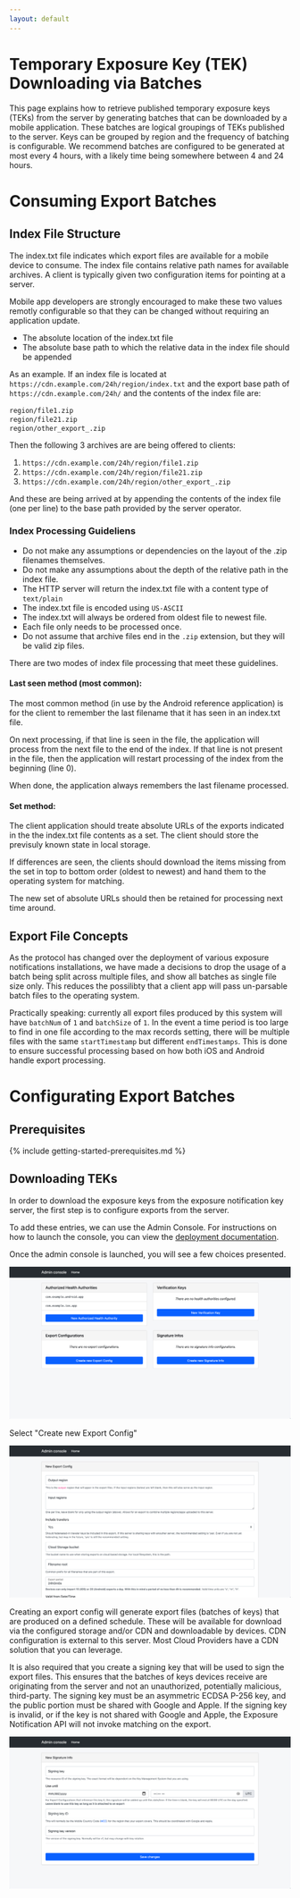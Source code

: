 ```yaml
---
layout: default
---
```


# Temporary Exposure Key (TEK) Downloading via Batches

This page explains how to retrieve published temporary exposure keys (TEKs)
from the server by generating batches that can be downloaded by a mobile
application. These batches are logical groupings of TEKs published to the
server. Keys can be grouped by region and the frequency of batching is
configurable. We recommend batches are configured to be generated at most every
4 hours, with a likely time being somewhere between 4 and 24 hours.

# Consuming Export Batches

## Index File Structure

The index.txt file indicates which export files are available for a mobile device
to consume. The index file contains relative path names for available archives.
A client is typically given two configuration items for pointing at a server.

Mobile app developers are strongly encouraged to make these two values remotly
configurable so that they can be changed without requiring an application
update.
 
* The absolute location of the index.txt file
* The absolute base path to which the relative data in the index file should be appended

As an example. If an index file is located at `https://cdn.example.com/24h/region/index.txt`
and the export base path of `https://cdn.example.com/24h/` and the contents of the index
file are:

```
region/file1.zip
region/file21.zip
region/other_export_.zip
```

Then the following 3 archives are are being offered to clients:

1. `https://cdn.example.com/24h/region/file1.zip`
1. `https://cdn.example.com/24h/region/file21.zip`
1. `https://cdn.example.com/24h/region/other_export_.zip`

And these are being arrived at by appending the contents of the index file (one per line)
to the base path provided by the server operator.

### Index Processing Guideliens

* Do not make any assumptions or dependencies on the layout of the .zip filenames themselves.
* Do not make any assumptions about the depth of the relative path in the index file. 
* The HTTP server will return the index.txt file with a content type of `text/plain`
* The index.txt file is encoded using `US-ASCII`
* The index.txt will always be ordered from oldest file to newest file.
* Each file only needs to be processed once.
* Do not assume that archive files end in the `.zip` extension, but they will be valid zip files.

There are two modes of index file processing that meet these guidelines.

#### Last seen method (most common):

The most common method (in use by the Android reference application) is for the client
to remember the last filename that it has seen in an index.txt file.

On next processing, if that line is seen in the file, the application will process
from the next file to the end of the index. If that line is not present in the file,
then the application will restart processing of the index from the beginning (line 0).

When done, the application always remembers the last filename processed.

#### Set method:

The client application should treate absolute URLs of the exports indicated in the the
index.txt file contents as a set. The client should store the previsuly known state in
local storage.

If differences are seen, the clients should download the items missing from the set in top
to bottom order (oldest to newest) and hand them to the operating system for matching.

The new set of absolute URLs should then be retained for processing next time around.

## Export File Concepts

As the protocol has changed over the deployment of various exposure notifications
installations, we have made a decisions to drop the usage of a batch
being split across multiple files, and show all batches as single file size only.
This reduces the possilibty that a client app will pass un-parsable batch files
to the operating system.

Practically speaking: currently all export files produced by this system will have
`batchNum` of `1` and `batchSize` of `1`. In the event a time period is too 
large to find in one file according to the max records setting, there will
be multiple files with the same `startTimestamp` but different `endTimestamps`. This
is done to ensure successful processing based on how both iOS and Android
handle export processing.

# Configurating Export Batches

## Prerequisites

{% include getting-started-prerequisites.md %}

## Downloading TEKs

In order to download the exposure keys from the exposure notification key server, the first
step is to configure exports from the server.

To add these entries, we can use the Admin Console. For instructions on how to
launch the console, you can view the
[deployment documentation](deploying#configuring-the-server).

Once the admin console is launched, you will see a few choices presented.

![](../images/admin_console_landing.png)

Select "Create new Export Config"

![](../images/admin_console_create_new_export_config.png)

Creating an export config will generate export files (batches of keys) that are produced on a
defined schedule. These will be available for download via the configured
storage and/or CDN and downloadable by devices. CDN configuration is external
to this server. Most Cloud Providers have a CDN solution that you can leverage.

It is also required that you create a signing key that will be used to sign
the export files. This ensures that the batches of keys devices receive are
originating from the server and not an unauthorized, potentially malicious,
third-party. The signing key must be an asymmetric ECDSA P-256 key, and the
public portion must be shared with Google and Apple. If the
signing key is invalid, or if the key is not shared with Google and Apple, the
Exposure Notification API will not invoke matching on the export.

![](../images/admin_console_create_new_signature_info.png)
